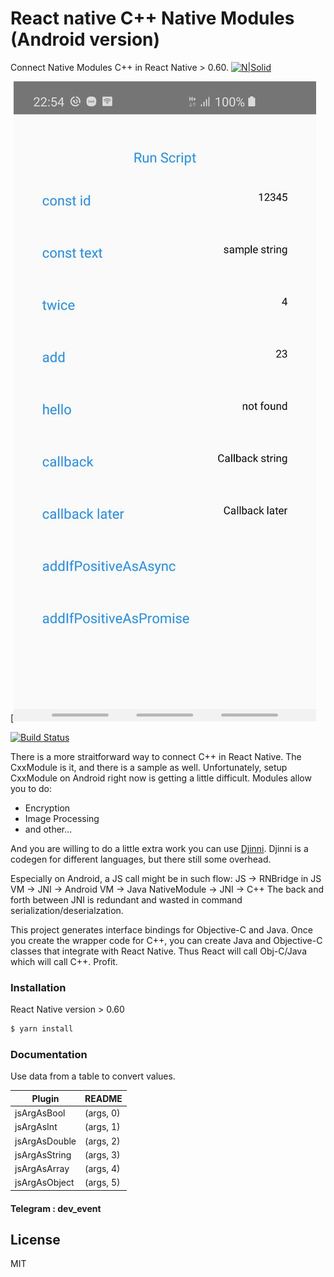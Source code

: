 # React native C++ Native Modules (Android version)
Connect Native Modules C++ in React Native > 0.60.
[![N|Solid](https://hackernoon.com/hn-images/1*q16vcoe7CRolZLOCoG5_Pg.png)](https://nodesource.com/products/nsolid)

[![Android 10](https://github.com/dev-event/react-native-ci/blob/master/screenshot/src1.jpg)

[![Build Status](https://travis-ci.org/joemccann/dillinger.svg?branch=master)](https://github.com/dev-event/react-native-ci)

There is a more straitforward way to connect C++ in React Native.
The CxxModule is it, and there is a sample as well.
Unfortunately, setup CxxModule on Android right now is getting a little difficult.
Modules allow you to do:
  - Encryption
  - Image Processing
  - and other...

And you are willing to do a little extra work you can use [Djinni](https://github.com/sulewicz/djinni-react-native).
Djinni is a codegen for different languages, but there still some overhead.

Especially on Android, a JS call might be in such flow:
JS -> RNBridge in JS VM -> JNI -> Android VM -> Java NativeModule -> JNI -> C++
The back and forth between JNI is redundant and wasted in command serialization/deserialzation.

This project generates interface bindings for Objective-C and Java. Once you create the wrapper code for C++, you can create Java and Objective-C classes that integrate with React Native. Thus React will call Obj-C/Java which will call C++. Profit.


### Installation

React Native version  > 0.60

```sh
$ yarn install
```
### Documentation

Use data from a table to convert values.

| Plugin | README |
| ------ | ------ |
| jsArgAsBool |(args, 0) |
| jsArgAsInt | (args, 1) |
| jsArgAsDouble | (args, 2) |
| jsArgAsString | (args, 3) |
| jsArgAsArray | (args, 4) |
|jsArgAsObject | (args, 5) |



#### Telegram : dev_event


License
----

MIT
